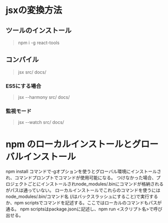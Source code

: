# jsxの変換方法
## ツールのインストール
> npm i -g react-tools
## コンパイル
> jsx src/ docs/

### ES5にする場合
> jsx --harmony src/ docs/

### 監視モード
> jsx --watch src/ docs/

# npm のローカルインストールとグローバルインストール
npm install コマンドで-gオプションを使うとグローバル環境にインストールされ、コマンドプロンプトでコマンドが使用可能になる。
つけなかった場合、プロジェクトごとにインストールされnode_modules/.binにコマンドが格納されるがパスは通っていない。
ローカルインストールでこれらのコマンドを使うにはnode_modules/.bin/コマンド名 (/はバックスラッシュにすること)で実行するか、npm scriptsでコマンドを記述する。ここではローカルのコマンドもパスが通る。
npm scriptsはpackage.jsonに記述し、npm run <スクリプト名>で呼び出せる。

